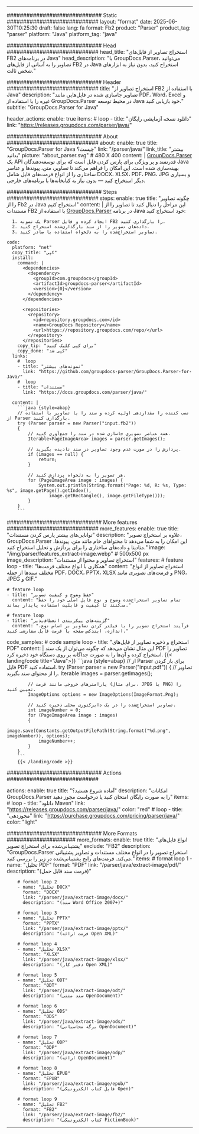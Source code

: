 


---
############################# Static ############################
layout: "format"
date:  2025-06-30T10:25:30
draft: false
lang: fa
format: Fb2
product: "Parser"
product_tag: "parser"
platform: "Java"
platform_tag: "java"

############################# Head ############################
head_title: "استخراج تصاویر از فایل‌های FB2 در برنامه‌های Java"
head_description: "با GroupDocs.Parser، می‌توانید تصاویر را به آسانی از فایل‌های FB2 در Java استخراج کنید، بدون نیاز به ابزارهای شخص ثالث."

############################# Header ############################
title: "استخراج تصاویر از FB2 با استفاده از Java" 
description: "تصاویر جاسازی شده در فایل‌هایی مانند PDF، Word، Excel و غیره را با استفاده از GroupDocs.Parser در محیط توسعه Java خود بازیابی کنید."
subtitle: "GroupDocs.Parser for Java" 

header_actions:
  enable: true
  items:
    #  loop
    - title: "دانلود نسخه آزمایشی رایگان"
      link: "https://releases.groupdocs.com/parser/java/"
      
############################# About ############################
about:
    enable: true
    title: "GroupDocs.Parser for Java چیست؟"
    link: "/parser/java/"
    link_title: "بیشتر بدانید"
    picture: "about_parser.svg" # 480 X 400
    content: |
       [GroupDocs.Parser](/parser/java/) یک API قدرتمند و پر ویژگی برای پارس کردن فایل است که برای توسعه‌دهندگان Java بهینه‌سازی شده است. این امکان را فراهم می‌کند تا تصاویر، متن، پیوندها و عناصر ساختاری را از انواع فرمت‌های فایل شامل DOCX، XLSX، PDF، PNG، JPG و بسیاری دیگر استخراج کنید — بدون نیاز به کتابخانه‌ها یا برنامه‌های خارجی.

############################# Steps ############################
steps:
    enable: true
    title: "چگونه تصاویر را از Fb2 در Java استخراج کنیم"
    content: |
      این مراحل را دنبال کنید تا تصاویر را از مستندات FB2 با استفاده از [GroupDocs.Parser](/parser/java/) در برنامه Java خود استخراج کنید:
      
      1. یک نمونه Parser ایجاد کرده و فایل FB2 را بارگذاری کنید.
      2. داده‌های تصویر را از سند بارگذاری‌شده استخراج کنید.
      3. تصاویر استخراج‌شده را به دلخواه استفاده یا صادر کنید.
   
    code:
      platform: "net"
      copy_title: "کپی"
      install:
        command: |
          <dependencies>
            <dependency>
              <groupId>com.groupdocs</groupId>
              <artifactId>groupdocs-parser</artifactId>
              <version>{0}</version>
            </dependency>
          </dependencies>

          <repositories>
            <repository>
              <id>repository.groupdocs.com</id>
              <name>GroupDocs Repository</name>
              <url>https://repository.groupdocs.com/repo/</url>
            </repository>
          </repositories>
        copy_tip: "برای کپی کلیک کنید"
        copy_done: "کپی شد"
      links:
        #  loop
        - title: "نمونه‌های بیشتر"
          link: "https://github.com/groupdocs-parser/GroupDocs.Parser-for-Java/"
        #  loop
        - title: "مستندات"
          link: "https://docs.groupdocs.com/parser/java/"
          
      content: |
        ```java {style=abap}
        // نصب کننده را مقداردهی اولیه کرده و سند را با تصاویر با استفاده از Parser بارگذاری کنید.
        try (Parser parser = new Parser("input.fb2"))
        {
            // همه عناصر تصویری جاسازی شده در سند را جمع‌آوری کنید.
            Iterable<PageImageArea> images = parser.getImages();

            // پردازش را در صورت عدم وجود تصاویر در سند نادیده بگیرید.
            if (images == null) {
                return;
            }

            // هر تصویر را به دلخواه پردازش کنید.
            for (PageImageArea image : images) {
                System.out.println(String.format("Page: %d, R: %s, Type: %s", image.getPage().getIndex(), 
                    image.getRectangle(), image.getFileType()));
            }
        }
        ```            

############################# More features ############################
more_features:
  enable: true
  title: "توانایی‌های بیشتر پارس کردن مستندات"
  description: "علاوه بر استخراج تصویر، GroupDocs.Parser این امکان را به شما می‌دهد تا محتواهای خام مانند متن، پیوندها، متادیتا و داده‌های ساختاری را برای پردازش و تحلیل استخراج کنید."
  image: "/img/parser/features_extract-image.webp" # 500x500 px
  image_description: "استخراج تصاویر و محتوا از مستندات"
  features:
    # feature loop
    - title: "همکاری با انواع مختلف فرمت‌ها"
      content: "استخراج تصاویر از انواع مختلف سندها از جمله PDF، DOCX، PPTX، XLSX و فرمت‌های تصویری مانند PNG، JPEG و GIF."

    # feature loop
    - title: "حفظ وضوح و کیفیت تصویر"
      content: "تمام تصاویر استخراج‌شده وضوح و نوع فایل اصلی خود را حفظ می‌کنند تا کیفیت و قابلیت استفاده پایدار بماند."

    # feature loop
    - title: "گزینه‌های پیکربندی انعطاف‌پذیر"
      content: "فرآیند استخراج تصویر را با فیلتر کردن تصاویر بر اساس نوع، اندازه، ایندکس صفحه یا فرمت فایل سفارشی کنید."
      
  code_samples:
    # code sample loop
    - title: "استخراج و ذخیره تصاویر از فایل‌های PDF"
      content: |
        این مثال نشان می‌دهد که چگونه می‌توان از یک سند PDF تصاویر را استخراج کرده و آن‌ها را به صورت جداگانه بر روی دستگاه خود ذخیره کرد.
        {{< landing/code title="Java">}}
        ```java {style=abap}
        //  از Parser برای باز کردن فایل PDF استفاده کنید.
        try (Parser parser = new Parser("input.pdf"))
        {
            // تصاویر را از محتوای سند بگیرید.
            Iterable<PageImageArea> images = parser.getImages();

            // پارامترهای خروجی مانند فرمت (برای مثال، JPEG یا PNG) را تعیین کنید.
            ImageOptions options = new ImageOptions(ImageFormat.Png);

            // تصاویر استخراج‌شده را در یک دایرکتوری محلی ذخیره کنید.
            int imageNumber = 0;
            for (PageImageArea image : images)
            {
                image.save(Constants.getOutputFilePath(String.format("%d.png", imageNumber)), options);
                imageNumber++;
            }
        }
        ```
        {{< /landing/code >}}


############################# Actions ############################

actions:
  enable: true
  title: "آماده شروع هستید؟"
  description: "امکانات GroupDocs.Parser را به صورت رایگان امتحان کنید یا درخواست مجوز دهید"
  items:
    #  loop
    - title: "دانلود Maven"
      link: "https://releases.groupdocs.com/parser/java/"
      color: "red"
        #  loop
    - title: "مجوزدهی"
      link: "https://purchase.groupdocs.com/pricing/parser/java/"
      color: "light"


############################# More Formats #####################
more_formats:
    enable: true
    title: "انواع فایل‌های پشتیبانی‌شده برای استخراج تصویر"
    exclude: "FB2"
    description: "GroupDocs.Parser استخراج تصویر را در انواع مختلف مستندات و تصاویر پشتیبانی می‌کند. فرمت‌های رایج پشتیبانی‌شده در زیر را بررسی کنید."
    items: 
        # format loop 1
        - name: "تحلیل PDF"
          format: "PDF"
          link: "/parser/java/extract-image/pdf/"
          description: "(فرمت سند قابل حمل)"
          
        # format loop 2
        - name: "تحلیل DOCX"
          format: "DOCX"
          link: "/parser/java/extract-image/docx/"
          description: "(سند Word Office 2007+)"
          
        # format loop 3
        - name: "تحلیل PPTX"
          format: "PPTX"
          link: "/parser/java/extract-image/pptx/"
          description: "(فرمت ارائه Open XML)"
          
        # format loop 4
        - name: "تحلیل XLSX"
          format: "XLSX"
          link: "/parser/java/extract-image/xlsx/"
          description: "(دفتر کار Open XML)"
          
        # format loop 5
        - name: "تحلیل ODT"
          format: "ODT"
          link: "/parser/java/extract-image/odt/"
          description: "(سند متنی OpenDocument)"
          
        # format loop 6
        - name: "تحلیل ODS"
          format: "ODS"
          link: "/parser/java/extract-image/ods/"
          description: "(برگه محاسباتی OpenDocument)"
          
        # format loop 7
        - name: "تحلیل ODP"
          format: "ODP"
          link: "/parser/java/extract-image/odp/"
          description: "(ارائه OpenDocument)"
          
        # format loop 8
        - name: "تحلیل EPUB"
          format: "EPUB"
          link: "/parser/java/extract-image/epub/"
          description: "(فایل کتاب الکترونیکی Open)"
          
        # format loop 9
        - name: "تحلیل FB2"
          format: "FB2"
          link: "/parser/java/extract-image/fb2/"
          description: "(کتاب الکترونیکی FictionBook)"
         
          

---